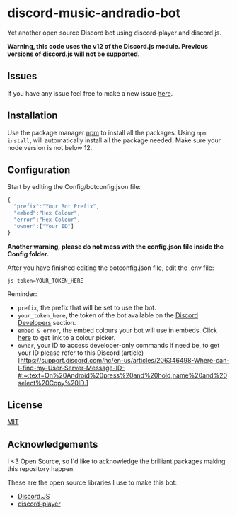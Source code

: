 # discord-music-andradio-bot

Yet another open source Discord bot using discord-player and discord.js.

 **Warning, this code uses the v12 of the Discord.js module. Previous versions of discord.js will not be supported.**
 
 ## Issues
 
 If you have any issue feel free to make a new issue [here](https://github.com/OpenSource-It1/discord-radio-bot/issues/new).

## Installation

Use the package manager [npm](https://npmjs.com) to install all the packages. Using `npm install`, will automatically install all the package needed. Make sure your node version is not below 12.

## Configuration

Start by editing the Config/botconfig.json file:

```js
{
  "prefix":"Your Bot Prefix",
  "embed":"Hex Colour",
  "error":"Hex Colour",
  "owner":["Your ID"]
}
```

**Another warning, please do not mess with the config.json file inside the Config folder.**

After you have finished editing the botconfig.json file, edit the .env file:

`js
token=YOUR_TOKEN_HERE`

Reminder:

- `prefix`, the prefix that will be set to use the bot.
- `your_token_here`, the token of the bot available on the [Discord Developers](https://discord.com/developers) section.
- `embed & error`, the embed colours your bot will use in embeds. Click [here](https://encycolorpedia.com/) to get link to a colour picker.
- `owner`, your ID to access developer-only commands if need be, to get your ID please refer to this Discord (article)[https://support.discord.com/hc/en-us/articles/206346498-Where-can-I-find-my-User-Server-Message-ID-#:~:text=On%20Android%20press%20and%20hold,name%20and%20select%20Copy%20ID.]

## License

[MIT](https://github.com/OpenSource-It1/discord-music-and-radio-bot/blob/master/LICENSE)

## Acknowledgements

I <3 Open Source, so I'd like to acknowledge the brilliant packages making this repository happen.

These are the open source libraries I use to make this bot:

- [Discord.JS](https://github.com/discordjs/discord.js)
- [discord-player](https://github.com/Androz2091/discord-player)
